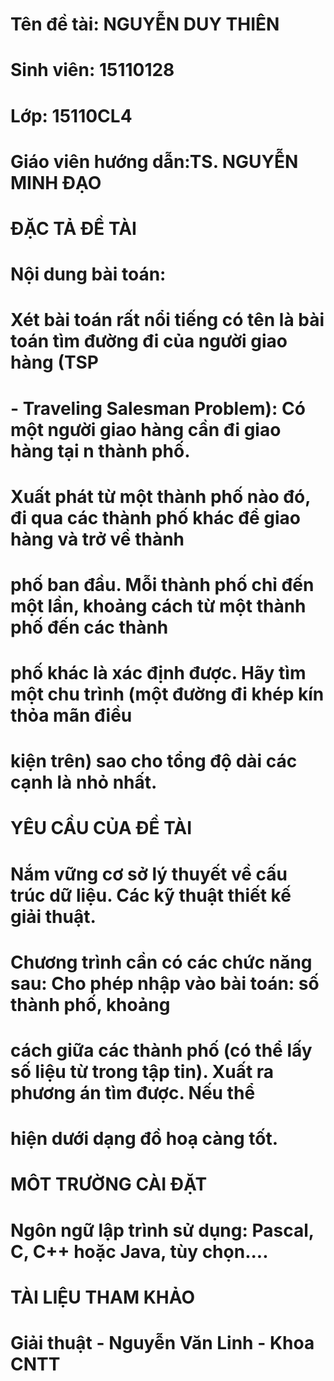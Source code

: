 # Tên đề tài: NGUYỄN DUY THIÊN
# Sinh viên: 15110128
# Lớp: 15110CL4
# Giáo viên hướng dẫn:TS. NGUYỄN MINH ĐẠO
# ĐẶC TẢ ĐỀ TÀI
# Nội dung bài toán:
# Xét bài toán rất nổi tiếng có tên là bài toán tìm đường đi của người giao hàng (TSP
# - Traveling Salesman Problem): Có một người giao hàng cần đi giao hàng tại n thành phố.
# Xuất phát từ một thành phố nào đó, đi qua các thành phố khác để giao hàng và trở về thành
# phố ban đầu. Mỗi thành phố chỉ đến một lần, khoảng cách từ một thành phố đến các thành
# phố khác là xác định được. Hãy tìm một chu trình (một đường đi khép kín thỏa mãn điều
# kiện trên) sao cho tổng độ dài các cạnh là nhỏ nhất.
# YÊU CẦU CỦA ĐỀ TÀI
# Nắm vững cơ sở lý thuyết về cấu trúc dữ liệu. Các kỹ thuật thiết kế giải thuật.
# Chương trình cần có các chức năng sau: Cho phép nhập vào bài toán: số thành phố, khoảng
# cách giữa các thành phố (có thể lấy số liệu từ trong tập tin). Xuất ra phương án tìm được. Nếu thể
# hiện dưới dạng đồ hoạ càng tốt.
# MÔT TRƯỜNG CÀI ĐẶT
# Ngôn ngữ lập trình sử dụng: Pascal, C, C++ hoặc Java, tùy chọn....
# TÀI LIỆU THAM KHẢO
# Giải thuật - Nguyễn Văn Linh - Khoa CNTT
